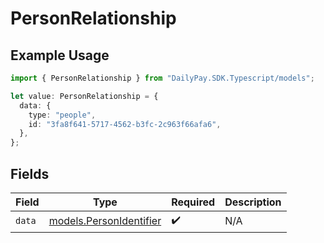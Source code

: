 # PersonRelationship

## Example Usage

```typescript
import { PersonRelationship } from "DailyPay.SDK.Typescript/models";

let value: PersonRelationship = {
  data: {
    type: "people",
    id: "3fa8f641-5717-4562-b3fc-2c963f66afa6",
  },
};
```

## Fields

| Field                                                    | Type                                                     | Required                                                 | Description                                              |
| -------------------------------------------------------- | -------------------------------------------------------- | -------------------------------------------------------- | -------------------------------------------------------- |
| `data`                                                   | [models.PersonIdentifier](../models/personidentifier.md) | :heavy_check_mark:                                       | N/A                                                      |
